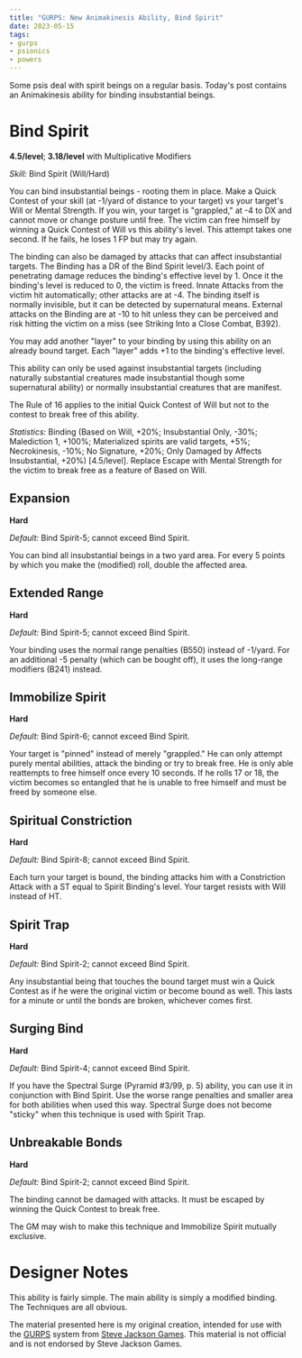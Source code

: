 ```yaml
---
title: "GURPS: New Animakinesis Ability, Bind Spirit"
date: 2023-05-15
tags:
- gurps
- psionics
- powers
---
```


Some psis deal with spirit beings on a regular basis. Today's post contains an Animakinesis ability for binding insubstantial beings.

# Bind Spirit 
**4.5/level**; **3.18/level** with Multiplicative Modifiers

_Skill:_ Bind Spirit (Will/Hard)

You can bind insubstantial beings - rooting them in place. Make a Quick Contest of your skill (at -1/yard of distance to your target) vs your target's Will or Mental Strength. If you win, your target is "grappled," at -4 to DX and cannot move or change posture until free. The victim can free himself by winning a Quick Contest of Will vs this ability's level. This attempt takes one second. If he fails, he loses 1 FP but may try again.

The binding can also be damaged by attacks that can affect insubstantial targets. The Binding has a DR of the Bind Spirit level/3. Each point of penetrating damage reduces the binding's effective level by 1. Once it the binding's level is reduced to 0, the victim is freed. Innate Attacks from the victim hit automatically; other attacks are at -4. The binding itself is normally invisible, but it can be detected by supernatural means. External attacks on the Binding are at -10 to hit unless they can be perceived and risk hitting the victim on a miss (see Striking Into a Close Combat, B392).

You may add another "layer" to your binding by using this ability on an already bound target. Each "layer" adds +1 to the binding's effective level.

This ability can only be used against insubstantial targets (including naturally substantial creatures made insubstantial though some supernatural ability) or normally insubstantial creatures that are manifest.

The Rule of 16 applies to the initial Quick Contest of Will but not to the contest to break free of this ability.

_Statistics:_ Binding (Based on Will, +20%; Insubstantial Only, -30%; Malediction 1, +100%; Materialized spirits are valid targets, +5%; Necrokinesis, -10%; No Signature, +20%; Only Damaged by Affects Insubstantial, +20%) [4.5/level]. Replace Escape with Mental Strength for the victim to break free as a feature of Based on Will.

## Expansion
**Hard**

_Default:_ Bind Spirit-5; cannot exceed Bind Spirit.

You can bind all insubstantial beings in a two yard area. For every 5 points by which you make the (modified) roll, double the affected area.

## Extended Range
**Hard**

_Default:_ Bind Spirit-5; cannot exceed Bind Spirit.

Your binding uses the normal range penalties (B550) instead of -1/yard. For an additional -5 penalty (which can be bought off), it uses the long-range modifiers (B241) instead.

## Immobilize Spirit
**Hard**

_Default:_ Bind Spirit-6; cannot exceed Bind Spirit.

Your target is "pinned" instead of merely "grappled." He can only attempt purely mental abilities, attack the binding or try to break free. He is only able reattempts to free himself once every 10 seconds. If he rolls 17 or 18, the victim becomes so entangled that he is unable to free himself and must be freed by someone else.

## Spiritual Constriction
**Hard**

_Default:_ Bind Spirit-8; cannot exceed Bind Spirit.

Each turn your target is bound, the binding attacks him with a Constriction Attack with a ST equal to Spirit Binding's level. Your target resists with Will instead of HT.

## Spirit Trap
**Hard**

_Default:_ Bind Spirit-2; cannot exceed Bind Spirit.

Any insubstantial being that touches the bound target must win a Quick Contest as if he were the original victim or become bound as well. This lasts for a minute or until the bonds are broken, whichever comes first.

## Surging Bind
**Hard**

_Default:_ Bind Spirit-4; cannot exceed Bind Spirit.

If you have the Spectral Surge (Pyramid #3/99, p. 5) ability, you can use it in conjunction with Bind Spirit. Use the worse range penalties and smaller area for both abilities when used this way. Spectral Surge does not become "sticky" when this technique is used with Spirit Trap.

## Unbreakable Bonds
**Hard**

_Default:_ Bind Spirit-2; cannot exceed Bind Spirit.

The binding cannot be damaged with attacks. It must be escaped by winning the Quick Contest to break free.

The GM may wish to make this technique and Immobilize Spirit mutually exclusive.

# Designer Notes
This ability is fairly simple. The main ability is simply a modified binding. The Techniques are all obvious.

The material presented here is my original creation, intended for use with the [GURPS](https://www.sjgames.com/gurps/) system from [Steve Jackson Games](https://www.sjgames.com/). This material is not official and is not endorsed by Steve Jackson Games.
